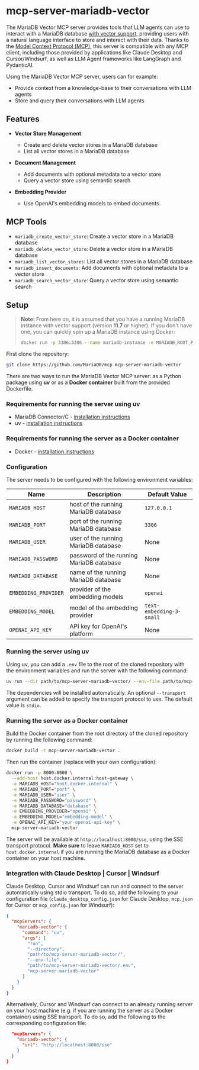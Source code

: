 # mcp-server-mariadb-vector

The MariaDB Vector MCP server provides tools that LLM agents can use to interact with a MariaDB database [with vector support](https://mariadb.org/projects/mariadb-vector/), providing users with a natural language interface to store and interact with their data. Thanks to the [Model Context Protocol (MCP)](https://modelcontextprotocol.io/introduction), this server is compatible with any MCP client, including those provided by applications like Claude Desktop and Cursor/Windsurf, as well as LLM Agent frameworks like LangGraph and PydanticAI.

Using the MariaDB Vector MCP server, users can for example:

- Provide context from a knowledge-base to their conversations with LLM agents
- Store and query their conversations with LLM agents

## Features

- **Vector Store Management**

  - Create and delete vector stores in a MariaDB database
  - List all vector stores in a MariaDB database

- **Document Management**

  - Add documents with optional metadata to a vector store
  - Query a vector store using semantic search

- **Embedding Provider**

  - Use OpenAI's embedding models to embed documents

## MCP Tools

- `mariadb_create_vector_store`: Create a vector store in a MariaDB database
- `mariadb_delete_vector_store`: Delete a vector store in a MariaDB database
- `mariadb_list_vector_stores`: List all vector stores in a MariaDB database
- `mariadb_insert_documents`: Add documents with optional metadata to a vector store
- `mariadb_search_vector_store`: Query a vector store using semantic search

## Setup

> **Note:** From here on, it is assumed that you have a running MariaDB instance with vector support (version **11.7** or higher). If you don't have one, you can quickly spin up a MariaDB instance using Docker:
>
> ```bash
> docker run -p 3306:3306 --name mariadb-instance -e MARIADB_ROOT_PASSWORD=password -e MARIADB_DATABASE=database_name mariadb:11.8
> ```

First clone the repository:

```bash
git clone https://github.com/MariaDB/mcp mcp-server-mariadb-vector
```

There are two ways to run the MariaDB Vector MCP server: as a Python package using **uv** or as a **Docker container** built from the provided Dockerfile.

### Requirements for running the server using uv

- MariaDB Connector/C - [installation instructions](https://mariadb.com/kb/en/mariadb-connector-c/)
- uv - [installation instructions](https://docs.astral.sh/uv/#installation)

### Requirements for running the server as a Docker container

- Docker - [installation instructions](https://docs.docker.com/get-docker/)

### Configuration

The server needs to be configured with the following environment variables:

| Name                 | Description                              | Default Value            |
| -------------------- | ---------------------------------------- | ------------------------ |
| `MARIADB_HOST`       | host of the running MariaDB database     | `127.0.0.1`              |
| `MARIADB_PORT`       | port of the running MariaDB database     | `3306`                   |
| `MARIADB_USER`       | user of the running MariaDB database     | None                     |
| `MARIADB_PASSWORD`   | password of the running MariaDB database | None                     |
| `MARIADB_DATABASE`   | name of the running MariaDB database     | None                     |
| `EMBEDDING_PROVIDER` | provider of the embedding models         | `openai`                 |
| `EMBEDDING_MODEL`    | model of the embedding provider          | `text-embedding-3-small` |
| `OPENAI_API_KEY`     | API key for OpenAI's platform            | None                     |

### Running the server using uv

Using uv, you can add a `.env` file to the root of the cloned repository with the environment variables and run the server with the following command:

```bash
uv run --dir path/to/mcp-server-mariadb-vector/ --env-file path/to/mcp-server-mariadb-vector/.env mcp_server_mariadb_vector
```

The dependencies will be installed automatically. An optional `--transport` argument can be added to specify the transport protocol to use. The default value is `stdio`.

### Running the server as a Docker container

Build the Docker container from the root directory of the cloned repository by running the following command:

```bash
docker build -t mcp-server-mariadb-vector .
```

Then run the container (replace with your own configuration):

```bash
docker run -p 8000:8000 \
  --add-host host.docker.internal:host-gateway \
  -e MARIADB_HOST="host.docker.internal" \
  -e MARIADB_PORT="port" \
  -e MARIADB_USER="user" \
  -e MARIADB_PASSWORD="password" \
  -e MARIADB_DATABASE="database" \
  -e EMBEDDING_PROVIDER="openai" \
  -e EMBEDDING_MODEL="embedding-model" \
  -e OPENAI_API_KEY="your-openai-api-key" \
  mcp-server-mariadb-vector
```

The server will be available at `http://localhost:8000/sse`, using the SSE transport protocol. **Make sure** to leave `MARIADB_HOST` set to `host.docker.internal` if you are running the MariaDB database as a Docker container on your host machine.

### Integration with Claude Desktop | Cursor | Windsurf

Claude Desktop, Cursor and Windsurf can run and connect to the server automatically using stdio transport. To do so, add the following to your configuration file (`claude_desktop_config.json` for Claude Desktop, `mcp.json` for Cursor or `mcp_config.json` for Windsurf):

```json
{
  "mcpServers": {
    "mariadb-vector": {
      "command": "uv",
      "args": [
        "run",
        "--directory",
        "path/to/mcp-server-mariadb-vector/",
        "--env-file",
        "path/to/mcp-server-mariadb-vector/.env",
        "mcp-server-mariadb-vector"
      ]
    }
  }
}
```

Alternatively, Cursor and Windsurf can connect to an already running server on your host machine (e.g. if you are running the server as a Docker container) using SSE transport. To do so, add the following to the corresponding configuration file:

```json
  "mcpServers": {
    "mariadb-vector": {
      "url": "http://localhost:8000/sse"
    }
  }
}
```
